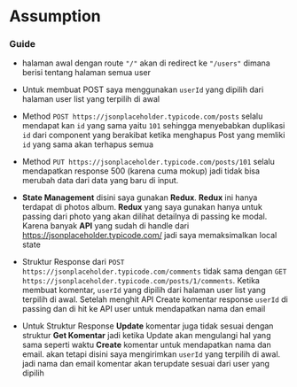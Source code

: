 # Assumption

### Guide
- halaman awal dengan route ``"/"`` akan di redirect ke ``"/users"`` dimana berisi tentang halaman semua user
- Untuk membuat POST saya menggunakan ```userId``` yang dipilih dari halaman user list yang terpilih di awal
- Method ```POST https://jsonplaceholder.typicode.com/posts``` selalu mendapat kan ```id``` yang sama yaitu ```101``` sehingga menyebabkan duplikasi ```id``` dari component yang berakibat ketika menghapus Post yang memliki ```id``` yang sama akan terhapus semua
- Method ```PUT https://jsonplaceholder.typicode.com/posts/101``` selalu mendapatkan response 500 (karena cuma mokup) jadi
  tidak bisa merubah data dari data yang baru di input.
  
- **State Management** disini saya gunakan **Redux**. **Redux** ini hanya terdapat di photos album. **Redux** yang saya gunakan hanya untuk passing dari photo yang akan dilihat detailnya di passing ke modal. Karena banyak **API** yang sudah di handle dari https://jsonplaceholder.typicode.com/ jadi saya memaksimalkan local state
- Struktur Response dari ```POST https://jsonplaceholder.typicode.com/comments``` tidak sama dengan ```GET https://jsonplaceholder.typicode.com/posts/1/comments```.  Ketika membuat komentar, ```userId``` yang dipilih dari halaman user list yang terpilih di awal. Setelah menghit API Create komentar response ```userId``` di passing dan di hit ke API user untuk mendapatkan nama dan email
- Untuk Struktur Response **Update** komentar juga tidak sesuai dengan struktur **Get Komentar** jadi ketika Update akan mengulangi hal yang sama seperti waktu **Create** komentar untuk mendapatkan nama dan email. akan tetapi disini saya mengirimkan ```userId``` yang terpilih di awal. jadi nama dan email komentar akan terupdate sesuai dari user yang dipilih

